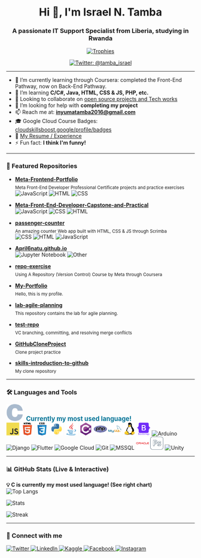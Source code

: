 <h1 align="center">Hi 👋, I'm Israel N. Tamba</h1>
<h3 align="center">A passionate IT Support Specialist from Liberia, studying in Rwanda</h3>

<p align="center">
  <a href="https://github.com/ryo-ma/github-profile-trophy">
    <img src="https://github-profile-trophy.vercel.app/?username=April6natu" alt="Trophies" />
  </a>
</p>

<p align="center">
  <a href="https://twitter.com/tamba_israel" target="blank">
    <img src="https://img.shields.io/twitter/follow/tamba_israel?logo=twitter&style=for-the-badge" alt="Twitter: @tamba_israel" />
  </a>
</p>

---

- 🔭 I’m currently learning through Coursera: completed the Front-End Pathway, now on Back-End Pathway.
- 🌱 I’m learning **C/C#, Java, HTML, CSS & JS, PHP, etc.**
- 👯 Looking to collaborate on [open source projects and Tech works](#)
- 🤝 I’m looking for help with **completing my project**
- 📫 Reach me at: **inyumatamba2016@gmail.com**
- 🎓 Google Cloud Course Badges: [cloudskillsboost.google/profile/badges](https://www.cloudskillsboost.google/profile/badges)
- 📄 [My Resume / Experience](https://docs.google.com/document/d/1LPD6KObPuu8jGaIi7UYFULrJqU51nxIQ/edit?usp=sharing&ouid=118193195999870902475&rtpof=true&sd=true)
- ⚡ Fun fact: **I think I'm funny!**

---

<h3 align="left">🌟 Featured Repositories</h3>

- <b>[Meta-Frontend-Portfolio](https://github.com/April6natu/Meta-Frontend-Portfolio)</b>  
  <sub>Meta Front-End Developer Professional Certificate projects and practice exercises</sub><br>
  <img alt="JavaScript" src="https://img.shields.io/badge/JavaScript-46.4%25-yellow?logo=javascript&logoColor=white"> 
  <img alt="HTML" src="https://img.shields.io/badge/HTML-37.1%25-orange?logo=html5&logoColor=white">
  <img alt="CSS" src="https://img.shields.io/badge/CSS-16.5%25-blue?logo=css3&logoColor=white">

- <b>[Meta-Front-End-Developer-Capstone-and-Practical](https://github.com/April6natu/Meta-Front-End-Developer-Capstone-and-Practical)</b><br>
  <img alt="JavaScript" src="https://img.shields.io/badge/JavaScript-69.5%25-yellow?logo=javascript&logoColor=white">
  <img alt="CSS" src="https://img.shields.io/badge/CSS-19.4%25-blue?logo=css3&logoColor=white">
  <img alt="HTML" src="https://img.shields.io/badge/HTML-11.1%25-orange?logo=html5&logoColor=white">

- <b>[passenger-counter](https://github.com/April6natu/passenger-counter)</b><br>
  <sub>An amazing counter Web app built with HTML, CSS & JS through Scrimba</sub><br>
  <img alt="CSS" src="https://img.shields.io/badge/CSS-54.5%25-blue?logo=css3&logoColor=white">
  <img alt="HTML" src="https://img.shields.io/badge/HTML-25.5%25-orange?logo=html5&logoColor=white">
  <img alt="JavaScript" src="https://img.shields.io/badge/JavaScript-20%25-yellow?logo=javascript&logoColor=white">

- <b>[April6natu.github.io](https://github.com/April6natu/April6natu.github.io)</b><br>
  <img alt="Jupyter Notebook" src="https://img.shields.io/badge/Jupyter%20Notebook-99%25-orange?logo=jupyter&logoColor=white">
  <img alt="Other" src="https://img.shields.io/badge/Other-1%25-lightgrey">

- <b>[repo-exercise](https://github.com/April6natu/repo-exercise)</b><br>
  <sub>Using A Repository (Version Control) Course by Meta through Coursera</sub>

- <b>[My-Portfolio](https://github.com/April6natu/My-Portfolio)</b><br>
  <sub>Hello, this is my profile.</sub>

- <b>[lab-agile-planning](https://github.com/April6natu/lab-agile-planning)</b><br>
  <sub>This repository contains the lab for agile planning.</sub>

- <b>[test-repo](https://github.com/April6natu/test-repo)</b><br>
  <sub>VC branching, committing, and resolving merge conflicts</sub>

- <b>[GitHubCloneProject](https://github.com/April6natu/GitHubCloneProject)</b><br>
  <sub>Clone project practice</sub>

- <b>[skills-introduction-to-github](https://github.com/April6natu/skills-introduction-to-github)</b><br>
  <sub>My clone repository</sub>

---

<h3 align="left">🛠️ Languages and Tools</h3>

<!-- Highlight C as your current top language -->
<p align="left">
  <img src="https://raw.githubusercontent.com/devicons/devicon/master/icons/c/c-original.svg" alt="C" width="45" height="45"/>
  <b><span style="font-size: 1.2em; color: #007396;">&nbsp;Currently my most used language!</span></b>
  <br>
  <img src="https://raw.githubusercontent.com/devicons/devicon/master/icons/javascript/javascript-original.svg" alt="JavaScript" width="35" height="35"/>
  <img src="https://raw.githubusercontent.com/devicons/devicon/master/icons/html5/html5-original-wordmark.svg" alt="HTML" width="35" height="35"/>
  <img src="https://raw.githubusercontent.com/devicons/devicon/master/icons/css3/css3-original-wordmark.svg" alt="CSS" width="35" height="35"/>
  <img src="https://raw.githubusercontent.com/devicons/devicon/master/icons/python/python-original.svg" alt="Python" width="35" height="35"/>
  <img src="https://raw.githubusercontent.com/devicons/devicon/master/icons/java/java-original.svg" alt="Java" width="35" height="35"/>
  <img src="https://raw.githubusercontent.com/devicons/devicon/master/icons/csharp/csharp-original.svg" alt="C#" width="35" height="35"/>
  <img src="https://raw.githubusercontent.com/devicons/devicon/master/icons/php/php-original.svg" alt="PHP" width="35" height="35"/>
  <img src="https://raw.githubusercontent.com/devicons/devicon/master/icons/mysql/mysql-original-wordmark.svg" alt="MySQL" width="35" height="35"/>
  <img src="https://raw.githubusercontent.com/devicons/devicon/master/icons/linux/linux-original.svg" alt="Linux" width="35" height="35"/>
  <img src="https://raw.githubusercontent.com/devicons/devicon/master/icons/bootstrap/bootstrap-plain-wordmark.svg" alt="Bootstrap" width="35" height="35"/>
  <img src="https://cdn.worldvectorlogo.com/logos/arduino-1.svg" alt="Arduino" width="35" height="35"/>
  <img src="https://cdn.worldvectorlogo.com/logos/django.svg" alt="Django" width="35" height="35"/>
  <img src="https://www.vectorlogo.zone/logos/flutterio/flutterio-icon.svg" alt="Flutter" width="35" height="35"/>
  <img src="https://www.vectorlogo.zone/logos/google_cloud/google_cloud-icon.svg" alt="Google Cloud" width="35" height="35"/>
  <img src="https://www.vectorlogo.zone/logos/git-scm/git-scm-icon.svg" alt="Git" width="35" height="35"/>
  <img src="https://www.svgrepo.com/show/303229/microsoft-sql-server-logo.svg" alt="MSSQL" width="35" height="35"/>
  <img src="https://raw.githubusercontent.com/devicons/devicon/master/icons/oracle/oracle-original.svg" alt="Oracle" width="35" height="35"/>
  <img src="https://raw.githubusercontent.com/devicons/devicon/master/icons/photoshop/photoshop-line.svg" alt="Photoshop" width="35" height="35"/>
  <img src="https://www.vectorlogo.zone/logos/unity3d/unity3d-icon.svg" alt="Unity" width="35" height="35"/>
</p>

---

<h3 align="left">📊 GitHub Stats (Live & Interactive)</h3>

<p>
  <b>💡 C is currently my most used language! (See right chart)</b><br>
  <img src="https://github-readme-stats.vercel.app/api/top-langs/?username=April6natu&langs_count=8&layout=compact&hide_progress=false" alt="Top Langs" />
</p>
<p>
  <img src="https://github-readme-stats.vercel.app/api?username=April6natu&show_icons=true&theme=default" alt="Stats" />
</p>
<p>
  <img src="https://streak-stats.demolab.com?user=April6natu&theme=default" alt="Streak" />
</p>

---

<h3 align="left">🤝 Connect with me</h3>
<p align="left">
  <a href="https://twitter.com/tamba_israel" target="blank">
    <img src="https://raw.githubusercontent.com/rahuldkjain/github-profile-readme-generator/master/src/images/icons/Social/twitter.svg" alt="Twitter" height="30" width="40" />
  </a>
  <a href="https://www.linkedin.com/in/israel-n-tamba" target="blank">
    <img src="https://raw.githubusercontent.com/rahuldkjain/github-profile-readme-generator/master/src/images/icons/Social/linked-in-alt.svg" alt="LinkedIn" height="30" width="40" />
  </a>
  <a href="https://www.kaggle.com/israelnyumatamba" target="blank">
    <img src="https://raw.githubusercontent.com/rahuldkjain/github-profile-readme-generator/master/src/images/icons/Social/kaggle.svg" alt="Kaggle" height="30" width="40" />
  </a>
  <a href="https://fb.com/israel natu tamba" target="blank">
    <img src="https://raw.githubusercontent.com/rahuldkjain/github-profile-readme-generator/master/src/images/icons/Social/facebook.svg" alt="Facebook" height="30" width="40" />
  </a>
  <a href="https://www.instagram.com/april_6q" target="blank">
    <img src="https://raw.githubusercontent.com/rahuldkjain/github-profile-readme-generator/master/src/images/icons/Social/instagram.svg" alt="Instagram" height="30" width="40" />
  </a>
</p>
